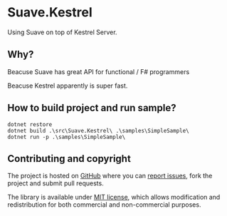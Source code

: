 # Suave.Kestrel

Using Suave on top of Kestrel Server.

## Why?

Beacuse Suave has great API for functional / F# programmers

Beacuse Kestrel apparently is super fast.

## How to build project and run sample?

```
dotnet restore
dotnet build .\src\Suave.Kestrel\ .\samples\SimpleSample\
dotnet run -p .\samples\SimpleSample\
```

## Contributing and copyright

The project is hosted on [GitHub](https://github.com/Krzysztof-Cieslak/Suave.Kestrel) where you can [report issues](https://github.com/Krzysztof-Cieslak/Suave.Kestrel/issues), fork
the project and submit pull requests.

The library is available under [MIT license](https://github.com/Krzysztof-Cieslak/Suave.Kestrel/blob/master/LICENSE.md), which allows modification and
redistribution for both commercial and non-commercial purposes.
